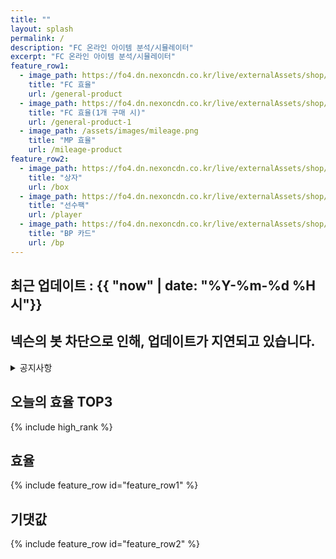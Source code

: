 ```yaml
---
title: ""
layout: splash
permalink: /
description: "FC 온라인 아이템 분석/시뮬레이터"
excerpt: "FC 온라인 아이템 분석/시뮬레이터"
feature_row1:
  - image_path: https://fo4.dn.nexoncdn.co.kr/live/externalAssets/shop/items/product/105_s.png
    title: "FC 효율"
    url: /general-product
  - image_path: https://fo4.dn.nexoncdn.co.kr/live/externalAssets/shop/items/product/101_s.png
    title: "FC 효율(1개 구매 시)"
    url: /general-product-1
  - image_path: /assets/images/mileage.png
    title: "MP 효율"
    url: /mileage-product
feature_row2:
  - image_path: https://fo4.dn.nexoncdn.co.kr/live/externalAssets/shop/items/usePack/201704339_s.png
    title: "상자"
    url: /box
  - image_path: https://fo4.dn.nexoncdn.co.kr/live/externalAssets/shop/items/playerPack/200235004_s.png
    title: "선수팩"
    url: /player
  - image_path: https://fo4.dn.nexoncdn.co.kr/live/externalAssets/shop/items/usePack/200357000_s.png
    title: "BP 카드"
    url: /bp
---
```


## 최근 업데이트 : {{ "now" | date: "%Y-%m-%d %H시"}}

## 넥슨의 봇 차단으로 인해, 업데이트가 지연되고 있습니다.

<details>
<summary>공지사항</summary>
<div markdown="1">
  - 목요일 제외 매일 0시 ~ 1시에 갱신됩니다.
  - 가격을 갱신하는 동안 사이트 접속이 원할하지 않을 수 있습니다.
  - 기댓값/효율은 수수료 쿠폰 30% 사용을 기준으로 계산합니다.
  - 기댓값/효율을 계산하는 동안 가격이 변동되는 경우 오차가 있을 수 있습니다.
  - 확률표보다 생성 가능 선수가 적은 경우, 생성 가능 선수들로만 기댓값을 계산해, 오차가 있을 수 있습니다.
</div>
</details>

## 오늘의 효율 TOP3

{% include high_rank %}

## 효율

{% include feature_row id="feature_row1" %}

## 기댓값

{% include feature_row id="feature_row2" %}
